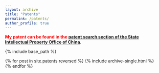 ```yaml
---
layout: archive
title: "Patents"
permalink: /patents/
author_profile: true
---
```


<font color="#FF0000"><strong>My patent can be found in the</strong></font> <a href="https://pss-system.cponline.cnipa.gov.cn/conventionalSearch" target="_blank"><strong>patent search section of the State Intellectual Property Office of China</strong></a>.

{% include base_path %}

{% for post in site.patents reversed %}
  {% include archive-single.html %}
{% endfor %}
